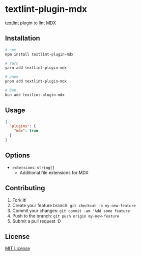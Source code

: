 # textlint-plugin-mdx

[textlint](https://github.com/textlint/textlint) plugin to lint [MDX](https://mdxjs.com/)

## Installation

```sh
# npm
npm install textlint-plugin-mdx

# Yarn
yarn add textlint-plugin-mdx

# pnpm
pnpm add textlint-plugin-mdx

# Bun
bun add textlint-plugin-mdx
```

## Usage

```json
{
  "plugins": {
    "mdx": true
  }
}
```

## Options

- `extensions`: `string[]`
  - Additional file extensions for MDX

## Contributing

1. Fork it!
2. Create your feature branch: `git checkout -b my-new-feature`
3. Commit your changes: `git commit -am 'Add some feature'`
4. Push to the branch: `git push origin my-new-feature`
5. Submit a pull request :D

## License

[MIT License](LICENSE)
